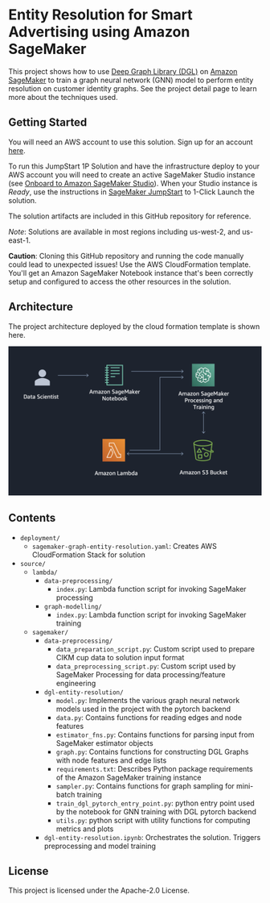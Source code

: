 # Entity Resolution for Smart Advertising using Amazon SageMaker

This project shows how to use [Deep Graph Library (DGL)](https://www.dgl.ai/) on [Amazon SageMaker](https://aws.amazon.com/sagemaker/) to train a graph neural network (GNN) model to perform entity resolution on customer identity graphs. See the project detail page to learn more about the techniques used.

## Getting Started

You will need an AWS account to use this solution. Sign up for an account [here](https://aws.amazon.com/).

To run this JumpStart 1P Solution and have the infrastructure deploy to your AWS account you will need to create an active SageMaker Studio instance (see [Onboard to Amazon SageMaker Studio](https://docs.aws.amazon.com/sagemaker/latest/dg/gs-studio-onboard.html)). When your Studio instance is *Ready*, use the instructions in [SageMaker JumpStart](https://docs.aws.amazon.com/sagemaker/latest/dg/studio-jumpstart.html) to 1-Click Launch the solution.

The solution artifacts are included in this GitHub repository for reference.

*Note*: Solutions are available in most regions including us-west-2, and us-east-1.

**Caution**: Cloning this GitHub repository and running the code manually could lead to unexpected issues! Use the AWS CloudFormation template. You'll get an Amazon SageMaker Notebook instance that's been correctly setup and configured to access the other resources in the solution.

## Architecture
The project architecture deployed by the cloud formation template is shown here.

![](deployment/arch_dark.png)

## Contents

* `deployment/`
  * `sagemaker-graph-entity-resolution.yaml`: Creates AWS CloudFormation Stack for solution
* `source/`
  * `lambda/`
    * `data-preprocessing/`
      * `index.py`: Lambda function script for invoking SageMaker processing
    * `graph-modelling/` 
      * `index.py`: Lambda function script for invoking SageMaker training
  * `sagemaker/`
    * `data-preprocessing/`
      * `data_preparation_script.py`: Custom script used to prepare CIKM cup data to solution input format
      * `data_preprocessing_script.py`: Custom script used by SageMaker Processing for data processing/feature engineering
    * `dgl-entity-resolution/`
      * `model.py`: Implements the various graph neural network models used in the project with the pytorch backend
      * `data.py`: Contains functions for reading edges and node features
      * `estimator_fns.py`: Contains functions for parsing input from SageMaker estimator objects
      * `graph.py`: Contains functions for constructing DGL Graphs with node features and edge lists
      * `requirements.txt`: Describes Python package requirements of the Amazon SageMaker training instance
      * `sampler.py`: Contains functions for graph sampling for mini-batch training
      * `train_dgl_pytorch_entry_point.py`: python entry point used by the notebook for GNN training with DGL pytorch backend
      * `utils.py`: python script with utility functions for computing metrics and plots
    * `dgl-entity-resolution.ipynb`: Orchestrates the solution. Triggers preprocessing and model training

## License

This project is licensed under the Apache-2.0 License.

